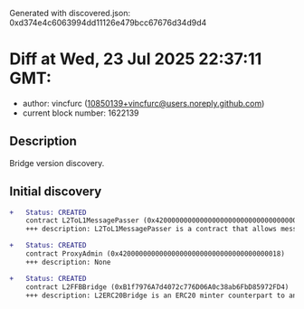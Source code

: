 Generated with discovered.json: 0xd374e4c6063994dd11126e479bcc67676d34d9d4

# Diff at Wed, 23 Jul 2025 22:37:11 GMT:

- author: vincfurc (<10850139+vincfurc@users.noreply.github.com>)
- current block number: 1622139

## Description

Bridge version discovery.

## Initial discovery

```diff
+   Status: CREATED
    contract L2ToL1MessagePasser (0x4200000000000000000000000000000000000016)
    +++ description: L2ToL1MessagePasser is a contract that allows messages to be sent from the L2 to the L1, used to send withdrawal requests from the L2 to the L1.
```

```diff
+   Status: CREATED
    contract ProxyAdmin (0x4200000000000000000000000000000000000018)
    +++ description: None
```

```diff
+   Status: CREATED
    contract L2FFBBridge (0xB1f7976A7d4072c776D06A0c38ab6FbD85972FD4)
    +++ description: L2ERC20Bridge is an ERC20 minter counterpart to an L1 bridge. This contract is used to mint new ERC20 tokens on the L2 once a token deposit is made on the L1. Note that the token received on L2 could have a different ticker/symbol than the token sent on L1.
```
